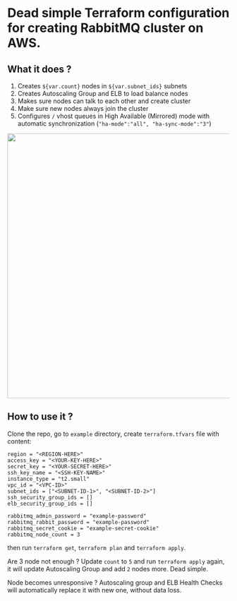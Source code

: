 # Dead simple Terraform configuration for creating RabbitMQ cluster on AWS.


## What it does ?

1. Creates `${var.count}` nodes in `${var.subnet_ids}` subnets
1. Creates Autoscaling Group and ELB to load balance nodes
1. Makes sure nodes can talk to each other and create cluster
1. Make sure new nodes always join the cluster
1. Configures `/` vhost queues in High Available (Mirrored) mode with automatic synchronization (`"ha-mode":"all", "ha-sync-mode":"3"`)


<p align="center">
<img src=".github/chart2.png" width="600">
</p>


## How to use it ?

Clone the repo, go to `example` directory, create `terraform.tfvars` file with content:
```
region = "<REGION-HERE>"
access_key = "<YOUR-KEY-HERE>"
secret_key = "<YOUR-SECRET-HERE>"
ssh_key_name = "<SSH-KEY-NAME>"
instance_type = "t2.small"
vpc_id = "<VPC-ID>"
subnet_ids = ["<SUBNET-ID-1>", "<SUBNET-ID-2>"]
ssh_security_group_ids = []
elb_security_group_ids = []

rabbitmq_admin_password = "example-password"
rabbitmq_rabbit_password = "example-password"
rabbitmq_secret_cookie = "example-secret-cookie"
rabbitmq_node_count = 3
```

then run `terraform get`, `terraform plan` and `terraform apply`.

Are 3 node not enough ? Update `count` to `5` and run `terraform apply` again,
it will update Autoscaling Group and add `2` nodes more. Dead simple.

Node becomes unresponsive ? Autoscaling group and ELB Health Checks will automatically replace it with new one, without data loss.
